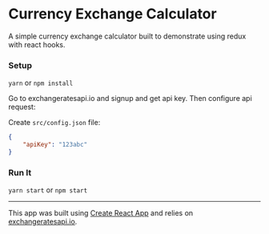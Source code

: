 # Currency Exchange Calculator

A simple currency exchange calculator built to demonstrate using redux with react hooks.

### Setup

`yarn` or `npm install` 

Go to exchangeratesapi.io and signup and get api key.  Then configure api request:

Create `src/config.json` file:

```json
{
    "apiKey": "123abc"
}
```

### Run It

`yarn start` or `npm start`

---

This app was built using [Create React App](https://create-react-app.dev/) and relies on [exchangeratesapi.io](https://exchangeratesapi.io/).